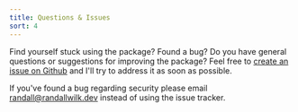 ```yaml
---
title: Questions & Issues
sort: 4
---
```


Find yourself stuck using the package? Found a bug? Do you have general questions or suggestions for improving the package?
Feel free to [create an issue on Github](https://github.com/rawilk/laravel-ups/issues) and I'll try to address it as soon as possible.

If you've found a bug regarding security please email [randall@randallwilk.dev](mailto:randall@randallwilk.dev) instead of using the issue tracker.
